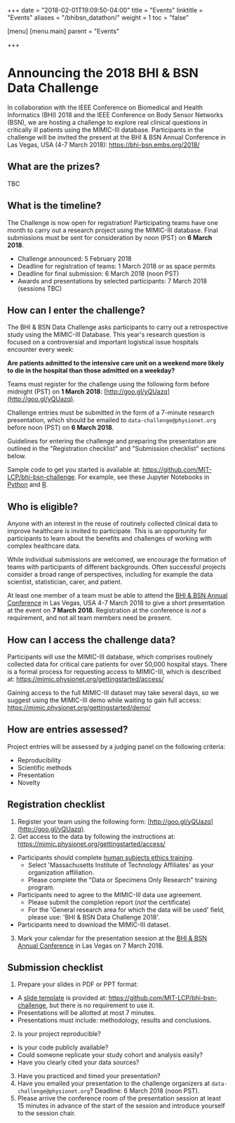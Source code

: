 +++
date = "2018-02-01T19:09:50-04:00"
title = "Events"
linktitle = "Events"
aliases = "/bhibsn_datathon/"
weight = 1
toc = "false"

[menu]
  [menu.main]
    parent = "Events"

+++

# Announcing the 2018 BHI & BSN Data Challenge

In collaboration with the IEEE Conference on Biomedical and Health Informatics (BHI) 2018 and the IEEE Conference on Body Sensor Networks (BSN), we are hosting a challenge to explore real clinical questions in critically ill patients using the MIMIC-III database. Participants in the challenge will be invited the present at the BHI & BSN Annual Conference in Las Vegas, USA (4-7 March 2018): https://bhi-bsn.embs.org/2018/

## What are the prizes?

TBC

## What is the timeline?

The Challenge is now open for registration! Participating teams have one month to carry out a research project using the MIMIC-III database. Final submissions must be sent for consideration by noon (PST) on **6 March 2018**. 

- Challenge announced: 5 February 2018
- Deadline for registration of teams: 1 March 2018 or as space permits
- Deadline for final submission: 6 March 2018 (noon PST)
- Awards and presentations by selected participants: 7 March 2018 (sessions TBC)

## How can I enter the challenge?

The BHI & BSN Data Challenge asks participants to carry out a retrospective study using the MIMIC-III Database. This year's research question is focused on a controversial and important logistical issue hospitals encounter every week:

**Are patients admitted to the intensive care unit on a weekend more likely to die in the hospital than those admitted on a weekday?**

Teams must register for the challenge using the following form before midnight (PST) on **1 March 2018**: [http://goo.gl/yQUazq](http://goo.gl/yQUazq).   

Challenge entries must be submitted in the form of a 7-minute research presentation, which should be emailed to `data-challenge@physionet.org` before noon (PST) on **6 March 2018**.

Guidelines for entering the challenge and preparing the presentation are outlined in the "Registration checklist" and "Submission checklist" sections below.

Sample code to get you started is available at: https://github.com/MIT-LCP/bhi-bsn-challenge. For example, see these Jupyter Notebooks in [Python](https://github.com/MIT-LCP/bhi-bsn-challenge/blob/master/challenge-demo.ipynb) and [R](https://github.com/MIT-LCP/bhi-bsn-challenge/blob/master/jupyter_example_notebook_in_R.ipynb). 

<!-- Explain why we have selected this challenge. Aim is to introduce people to working with MIMIC-III; interested in seeing diversity approaches to look at similar question; seek to reinforce good practice in retrospective research. -->

## Who is eligible?

Anyone with an interest in the reuse of routinely collected clinical data to improve healthcare is invited to participate. This is an opportunity for participants to learn about the benefits and challenges of working with complex healthcare data.  

While individual submissions are welcomed, we encourage the formation of teams with participants of different backgrounds. Often successful projects consider a broad range of perspectives, including for example the data scientist, statistician, carer, and patient.

At least one member of a team must be able to attend the [BHI & BSN Annual Conference](https://bhi-bsn.embs.org/2018/) in Las Vegas, USA 4-7 March 2018 to give a short presentation at the event on **7 March 2018**.  Registration at the conference is _not_ a requirement, and not all team members need be present. 

## How can I access the challenge data?

Participants will use the MIMIC-III database, which comprises routinely collected data for critical care patients for over 50,000 hospital stays. There is a formal process for requesting access to MIMIC-III, which is described at: https://mimic.physionet.org/gettingstarted/access/

Gaining access to the full MIMIC-III dataset may take several days, so we suggest using the MIMIC-III demo while waiting to gain full access: https://mimic.physionet.org/gettingstarted/demo/

## How are entries assessed?

Project entries will be assessed by a judging panel on the following criteria:

- Reproducibility  
- Scientific methods  
- Presentation  
- Novelty  

## Registration checklist

1. Register your team using the following form: [http://goo.gl/yQUazq](http://goo.gl/yQUazq).
2. Get access to the data by following the instructions at: https://mimic.physionet.org/gettingstarted/access/  
  - Participants should complete [human subjects ethics training](https://www.citiprogram.org/index.cfm?pageID=154&icat=0&ac=0). 
      - Select 'Massachusetts Institute of Technology Affiliates' as your organization affiliation. 
      - Please complete the "Data or Specimens Only Research" training program.
  - Participants need to agree to the MIMIC-III data use agreement.
      - Please submit the completion report (_not_ the certificate)
      - For the 'General research area for which the data will be used' field, please use: 'BHI & BSN Data Challenge 2018'.
  - Participants need to download the MIMIC-III dataset.
3. Mark your calendar for the presentation session at the [BHI & BSN Annual Conference](https://bhi-bsn.embs.org/2018/) in Las Vegas on 7 March 2018.

## Submission checklist

1. Prepare your slides in PDF or PPT format: 
  - A [slide template](https://github.com/MIT-LCP/bhi-bsn-challenge/blob/master/slide-template.pptx) is provided at: https://github.com/MIT-LCP/bhi-bsn-challenge, but there is no requirement to use it.
  - Presentations will be allotted at most 7 minutes.  
  - Presentations must include: methodology, results and conclusions.  
2. Is your project reproducible?  
  - Is your code publicly available?  
  - Could someone replicate your study cohort and analysis easily?  
  - Have you clearly cited your data sources?  
3. Have you practiced and timed your presentation? 
4. Have you emailed your presentation to the challenge organizers at `data-challenge@physionet.org`? Deadline: 6 March 2018 (noon PST).  
5. Please arrive the conference room of the presentation session at least 15 minutes in advance of the start of the session and introduce yourself to the session chair.  



